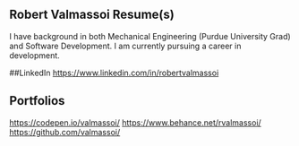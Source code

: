 ## Robert Valmassoi Resume(s)
I have background in both Mechanical Engineering (Purdue University Grad) and Software Development. I am currently pursuing a career in development.

##LinkedIn
https://www.linkedin.com/in/robertvalmassoi

## Portfolios
https://codepen.io/valmassoi/
https://www.behance.net/rvalmassoi/
https://github.com/valmassoi/
